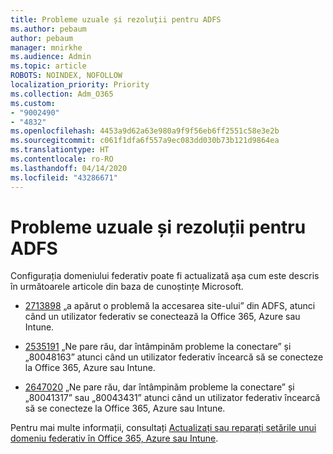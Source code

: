```yaml
---
title: Probleme uzuale și rezoluții pentru ADFS
ms.author: pebaum
author: pebaum
manager: mnirkhe
ms.audience: Admin
ms.topic: article
ROBOTS: NOINDEX, NOFOLLOW
localization_priority: Priority
ms.collection: Adm_O365
ms.custom:
- "9002490"
- "4832"
ms.openlocfilehash: 4453a9d62a63e980a9f9f56eb6ff2551c58e3e2b
ms.sourcegitcommit: c061f1dfa6f557a9ec083dd030b73b121d9864ea
ms.translationtype: HT
ms.contentlocale: ro-RO
ms.lasthandoff: 04/14/2020
ms.locfileid: "43286671"
---
```

# <a name="common-issues-and-resolutions-for-adfs"></a>Probleme uzuale și rezoluții pentru ADFS

Configurația domeniului federativ poate fi actualizată așa cum este descris în următoarele articole din baza de cunoștințe Microsoft.

- [2713898](https://support.microsoft.com/help/2713898) „a apărut o problemă la accesarea site-ului” din ADFS, atunci când un utilizator federativ se conectează la Office 365, Azure sau Intune.

- [2535191](https://support.microsoft.com/help/2535191) „Ne pare rău, dar întâmpinăm probleme la conectare” și „80048163” atunci când un utilizator federativ încearcă să se conecteze la Office 365, Azure sau Intune.

- [2647020](https://support.microsoft.com/help/2647020) „Ne pare rău, dar întâmpinăm probleme la conectare” și „80041317” sau „80043431” atunci când un utilizator federativ încearcă să se conecteze la Office 365, Azure sau Intune.

Pentru mai multe informații, consultați [Actualizați sau reparați setările unui domeniu federativ în Office 365, Azure sau Intune](https://docs.microsoft.com/ro-RO/office365/troubleshoot/active-directory/update-federated-domain-office-365).
